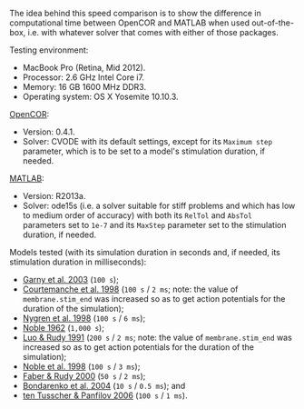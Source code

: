 The idea behind this speed comparison is to show the difference in computational time between OpenCOR and MATLAB when used out-of-the-box, i.e. with whatever solver that comes with either of those packages.

Testing environment:
 - MacBook Pro (Retina, Mid 2012).
 - Processor: 2.6 GHz Intel Core i7.
 - Memory: 16 GB 1600 MHz DDR3.
 - Operating system: OS X Yosemite 10.10.3.

[OpenCOR](http://www.opencor.ws/):
 - Version: 0.4.1.
 - Solver: CVODE with its default settings, except for its ```Maximum step``` parameter, which is to be set to a model's stimulation duration, if needed.

[MATLAB](http://www.mathworks.com/products/matlab/):
 - Version: R2013a.
 - Solver: ode15s (i.e. a solver suitable for stiff problems and which has low to medium order of accuracy) with both its ```RelTol``` and ```AbsTol``` parameters set to ```1e-7``` and its ```MaxStep``` parameter set to the stimulation duration, if needed.

Models tested (with its simulation duration in seconds and, if needed, its stimulation duration in milliseconds):
 - [Garny et al. 2003](http://models.cellml.org/exposure/d71105df45dd7030b3c99b2b1e95b8c0) (```100 s```);
 - [Courtemanche et al. 1998](http://models.cellml.org/exposure/0e03bbe01606be5811691f9d5de10b65) (```100 s``` / ```2 ms```; note: the value of ```membrane.stim_end``` was increased so as to get action potentials for the duration of the simulation);
 - [Nygren et al. 1998](http://models.cellml.org/exposure/ad761ce160f3b4077bbae7a004c229e3) (```100 s``` / ```6 ms```);
 - [Noble 1962](http://models.cellml.org/exposure/812eeafbc8ebe97bef435340c80cfcce) (```1,000 s```);
 - [Luo & Rudy 1991](http://models.cellml.org/exposure/2d2ce7737b42a4f72d6bf8b67f6eb5a2) (```200 s``` / ```2 ms```; note: the value of ```membrane.stim_end``` was increased so as to get action potentials for the duration of the simulation);
 - [Noble et al. 1998](http://models.cellml.org/exposure/a40c4434423c0436e2789a2d457b7ab2) (```100 s``` / ```3 ms```);
 - [Faber & Rudy 2000](http://models.cellml.org/exposure/55643f2114a2a463ada007deb9fc3913) (```50 s``` / ```2 ms```);
 - [Bondarenko et al. 2004](http://models.cellml.org/e/41) (```10 s``` / ```0.5 ms```); and
 - [ten Tusscher & Panfilov 2006](http://models.cellml.org/exposure/a7179d94365ff0c9c0e6eb7c6a787d3d) (```100 s``` / ```1 ms```).
